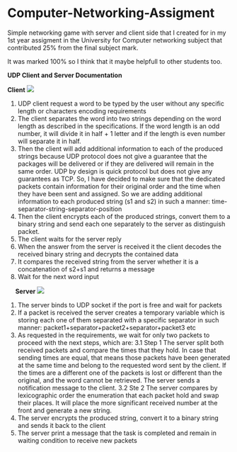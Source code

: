 # Computer-Networking-Assigment
 Simple networking game with server and client side that I created for in my 1st year assigment in the University for Computer networking subject that contributed 25% from the final subject mark. 
 
 It was marked 100% so I think that it maybe helpfull to other students too. 



<b>UDP Client and Server Documentation</b>

<b>Client</b>
<img src='https://i.gyazo.com/a1241be37d7ee467fe3becdf9699394d.png'>

1. UDP client request a word to be typed by the user without any specific length or characters encoding requirements 
2. The client separates the word into two strings depending on the word length as described in the specifications. If the word length is an odd number, it will divide it in half + 1 letter and if the length is even number will separate it in half.
3. Then the client will add additional information to each of the produced strings because UDP protocol does not give a guarantee that the packages will be delivered or if they are delivered will remain in the same order. UDP by design is quick protocol but does not give any guarantees as TCP. So, I have decided to make sure that the dedicated packets contain information for their original order and the time when they have been sent and assigned. So we are adding additional information to each produced string (s1 and s2) in such a manner: time-separator-string-separator-position 
4. Then the client encrypts each of the produced strings, convert them to a binary string and send each one separately to the server as distinguish packet. 
5. The client waits for the server reply
6. When the answer from the server is received it the client decodes the received binary string and decrypts the contained data 
7. It compares the received string from the server whether it is a concatenation of s2+s1 and returns a message
8. Wait for the next word input

 
<b>Server</b>
<img src='https://i.gyazo.com/d7a1da5b0544add94595be232d53deca.png'>

1. The server binds to UDP socket if the port is free and wait for packets 
2. If a packet is received the server creates a temporary variable which is storing each one of them separated with a specific separator in such manner: packet1+separator+packet2+separator+packet3 etc
3. As requested in the requirements, we wait for only two packets to proceed with the next steps, which are: 
         3.1 Step 1 The server split both received packets and compare the times that they hold. In case that sending times are equal, that means those packets have been generated at the same time and belong to the requested word sent by the client. If the times are a different one of the packets is lost or different than the original, and the word cannot be retrieved. The server sends a notification message to the client. 
        3.2 Ste 2 The server compares by lexicographic order the enumeration that each packet hold and swap their places. It will place the more significant received number at the front and generate a new string. 
4. The server encrypts the produced string, convert it to a binary string and sends it back to the client
5. The server print a message that the task is completed and remain in waiting condition to receive new packets 
